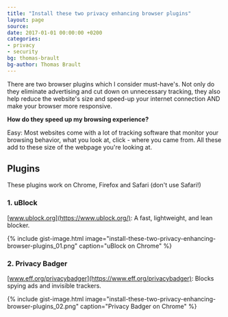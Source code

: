 ```yaml
---
title: "Install these two privacy enhancing browser plugins"
layout: page
source:
date: 2017-01-01 00:00:00 +0200
categories:
- privacy
- security
bg: thomas-brault
bg-author: Thomas Brault
---
```


There are two browser plugins which I consider must-have's. Not only do they eliminate advertising and cut down on unnecessary tracking, they also help reduce the website's size and speed-up your internet connection AND make your browser more responsive.

**How do they speed up my browsing experience?**

Easy: Most websites come with a lot of tracking software that monitor your browsing behavior, what you look at, click - where you came from. All these add to these size of the webpage you're looking at.

## Plugins

These plugins work on Chrome, Firefox and Safari (don't use Safari!)

### 1. uBlock
[www.ublock.org](https://www.ublock.org/): A fast, lightweight, and lean blocker.

{% include gist-image.html image="install-these-two-privacy-enhancing-browser-plugins_01.png" caption="uBlock on Chrome" %}

### 2. Privacy Badger
[www.eff.org/privacybadger](https://www.eff.org/privacybadger): Blocks spying ads and invisible trackers.

{% include gist-image.html image="install-these-two-privacy-enhancing-browser-plugins_02.png" caption="Privacy Badger on Chrome" %}
